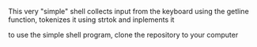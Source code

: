 This very "simple" shell collects input from the keyboard using the getline function, tokenizes it using strtok and inplements it

to use the simple shell program,
clone the repository to your computer
